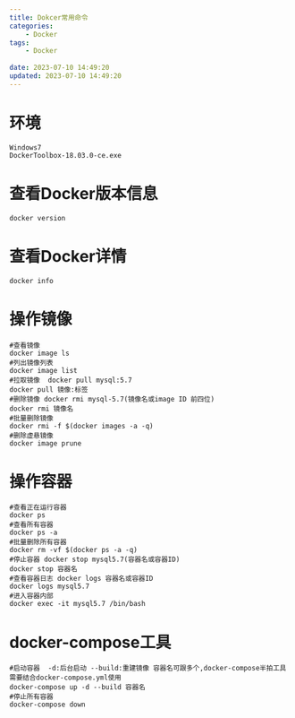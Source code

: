 ```yaml
---
title: Dokcer常用命令
categories:
	- Docker
tags: 
	- Docker
	
date: 2023-07-10 14:49:20
updated: 2023-07-10 14:49:20
---
```

<!-- toc -->
# <span id="inline-blue">环境</span>
	Windows7
	DockerToolbox-18.03.0-ce.exe
# <span id="inline-blue">查看Docker版本信息</span>
```shell
docker version 
```
# <span id="inline-blue">查看Docker详情</span>
```shell
docker info 
```
# <span id="inline-blue">操作镜像</span>
```shell
#查看镜像
docker image ls 
#列出镜像列表
docker image list
#拉取镜像  docker pull mysql:5.7
docker pull 镜像:标签  
#删除镜像 docker rmi mysql-5.7(镜像名或image ID 前四位)
docker rmi 镜像名
#批量删除镜像
docker rmi -f $(docker images -a -q)
#删除虚悬镜像
docker image prune
```

# <span id="inline-blue">操作容器</span>
```shell
#查看正在运行容器
docker ps
#查看所有容器
docker ps -a 
#批量删除所有容器
docker rm -vf $(docker ps -a -q)
#停止容器 docker stop mysql5.7(容器名或容器ID)
docker stop 容器名
#查看容器日志 docker logs 容器名或容器ID
docker logs mysql5.7
#进入容器内部
docker exec -it mysql5.7 /bin/bash
```

# <span id="inline-blue">docker-compose工具</span>
```shell
#启动容器  -d:后台启动 --build:重建镜像 容器名可跟多个,docker-compose半拍工具需要结合docker-compose.yml使用
docker-compose up -d --build 容器名
#停止所有容器
docker-compose down
```
